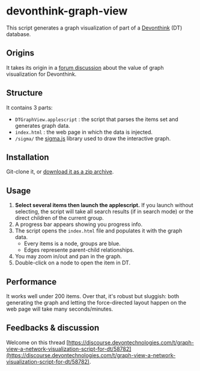 # devonthink-graph-view

This script generates a graph visualization of part of a [Devonthink](https://www.devontechnologies.com/apps/devonthink)  (DT) database.

## Origins

It takes its origin in a [forum discussion](https://discourse.devontechnologies.com/t/node-graph-for-document-links/) about the value of graph visualization for Devonthink.

## Structure

It contains 3 parts:
* `DTGraphView.applescript` : the script that parses the items set and generates graph data.
* `index.html` : the web page in which the data is injected.
* `/sigma/` the [sigma.js](https://github.com/jacomyal/sigma.js) library used to draw the interactive graph.

## Installation

Git-clone it, or [download it as a zip archive](https://github.com/benoitpointet/devonthink-graph-view/archive/main.zip).

## Usage
1. **Select several items then launch the applescript.** If you launch without selecting, the script will take all search results (if in search mode) or the direct children of the current group.
2. A progress bar appears showing you progress info.
3. The script opens the `index.html` file and populates it with the graph data. 
	* Every items is a node, groups are blue.
	* Edges represente parent-child relationships. 
4. You may zoom in/out and pan in the graph.
5. Double-click on a node to open the item in DT.

## Performance
It works well under 200 items. Over that, it's robust but sluggish: both generating the graph and letting the force-directed layout happen on the web page will take many seconds/minutes.

## Feedbacks & discussion
Welcome on this thread [https://discourse.devontechnologies.com/t/graph-view-a-network-visualization-script-for-dt/58782](https://discourse.devontechnologies.com/t/graph-view-a-network-visualization-script-for-dt/58782).